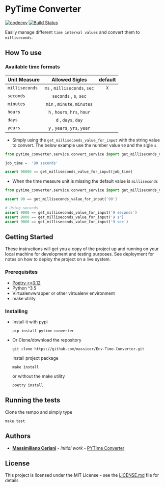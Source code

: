 # PyTime Converter

[![codecov](https://codecov.io/gh/massicer/PyTime-Converter/branch/master/graph/badge.svg)](https://codecov.io/gh/massicer/PyTime-Converter)
[![Build Status](https://travis-ci.org/massicer/PyTime-Converter.svg?branch=master)](https://travis-ci.org/massicer/PyTime-Converter)


Easily manage different `time interval values` and convert them to `milliseconds`.

## How To use

### Available time formats
| Unit Measure       | Allowed Sigles | default |
| ------------- |:-----:| :-----:|
| `milliseconds`  | `ms` , `milliseconds`, `sec`| `X`
| `seconds`  | `seconds` , `s`, `sec`|
| `minutes`  | `min` , `minute`, `minutes`|
| `hours`  | `h` , `hours`, `hrs`, `hour`|
| `days`  | `d` , `days`, `day`|
| `years`  | `y` , `years`, `yrs`, `year`|



- Simply using the `get_milliseconds_value_for_input` with the string value to convert. The below example use the number value `90` and the sigle `s`. 

```python
from pytime_converter.service.convert_service import get_milliseconds_value_for_input

job_time =  '90 seconds' 

assert 90000 == get_milliseconds_value_for_input(job_time)
```

- When the time measure unit is missing the default value is `milliseconds`

```python
from pytime_converter.service.convert_service import get_milliseconds_value_for_input

assert 90 == get_milliseconds_value_for_input('90')

# Using seconds
assert 9000 == get_milliseconds_value_for_input('9 seconds')
assert 9000 == get_milliseconds_value_for_input('9 s')
assert 9000 == get_milliseconds_value_for_input('9 sec')
```

## Getting Started

These instructions will get you a copy of the project up and running on your local machine for development and testing purposes. See deployment for notes on how to deploy the project on a live system.

### Prerequisites

- [Poetry >=0.12](https://python-poetry.org)
- Python ^3.5
- Virtualenvwrapper or other virtualenv environment
- make utility


### Installing

- Install it with pypi
    ```
    pip install pytime-converter
    ```

- Or Clone/download the repository

    ```
    git clone https://github.com/massicer/Env-Time-Converter.git
    ```

    Install project package
    ```
    make install
    ```

    or without the make utility
    ```
    poetry install
    ```
## Running the tests

Clone the rempo and simply type 
```
make test
```


## Authors

* **[Massimiliano Ceriani](massimilianoceriani08@gmail.com)** - *Initial work* - [PYTime Converter](https://github.com/massicer/PyTime-Converter)

## License

This project is licensed under the MIT License - see the [LICENSE.md](LICENSE.md) file for details

